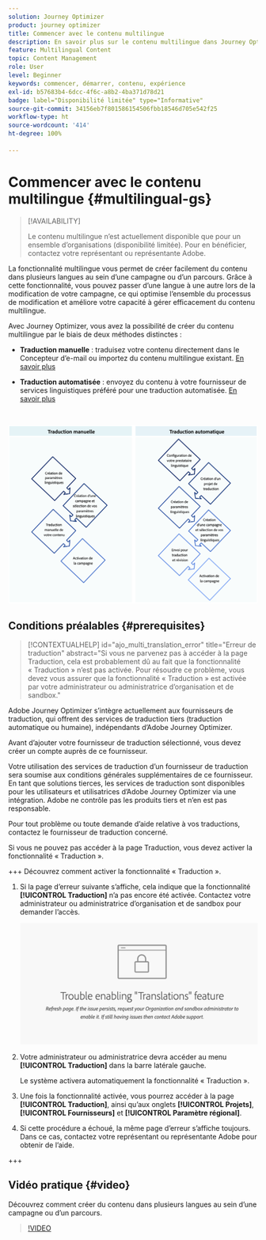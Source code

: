 ```yaml
---
solution: Journey Optimizer
product: journey optimizer
title: Commencer avec le contenu multilingue
description: En savoir plus sur le contenu multilingue dans Journey Optimizer
feature: Multilingual Content
topic: Content Management
role: User
level: Beginner
keywords: commencer, démarrer, contenu, expérience
exl-id: b57683b4-6dcc-4f6c-a8b2-4ba371d78d21
badge: label="Disponibilité limitée" type="Informative"
source-git-commit: 34156eb7f801586154506fbb18546d705e542f25
workflow-type: ht
source-wordcount: '414'
ht-degree: 100%

---
```


# Commencer avec le contenu multilingue {#multilingual-gs}

>[!AVAILABILITY]
>
>Le contenu multilingue n’est actuellement disponible que pour un ensemble d’organisations (disponibilité limitée). Pour en bénéficier, contactez votre représentant ou représentante Adobe.

La fonctionnalité multilingue vous permet de créer facilement du contenu dans plusieurs langues au sein d’une campagne ou d’un parcours. Grâce à cette fonctionnalité, vous pouvez passer d’une langue à une autre lors de la modification de votre campagne, ce qui optimise l’ensemble du processus de modification et améliore votre capacité à gérer efficacement du contenu multilingue.

Avec Journey Optimizer, vous avez la possibilité de créer du contenu multilingue par le biais de deux méthodes distinctes :

* **Traduction manuelle** : traduisez votre contenu directement dans le Concepteur d’e-mail ou importez du contenu multilingue existant. [En savoir plus](multilingual-manual.md)

* **Traduction automatisée** : envoyez du contenu à votre fournisseur de services linguistiques préféré pour une traduction automatisée. [En savoir plus](multilingual-automated.md)

</br>

![](assets/translation_schema.png)

## Conditions préalables {#prerequisites}

>[!CONTEXTUALHELP]
>id="ajo_multi_translation_error"
>title="Erreur de traduction"
>abstract="Si vous ne parvenez pas à accéder à la page Traduction, cela est probablement dû au fait que la fonctionnalité « Traduction » n’est pas activée. Pour résoudre ce problème, vous devez vous assurer que la fonctionnalité « Traduction » est activée par votre administrateur ou administratrice d’organisation et de sandbox."

Adobe Journey Optimizer s’intègre actuellement aux fournisseurs de traduction, qui offrent des services de traduction tiers (traduction automatique ou humaine), indépendants d’Adobe Journey Optimizer.

Avant d’ajouter votre fournisseur de traduction sélectionné, vous devez créer un compte auprès de ce fournisseur.

Votre utilisation des services de traduction d’un fournisseur de traduction sera soumise aux conditions générales supplémentaires de ce fournisseur. En tant que solutions tierces, les services de traduction sont disponibles pour les utilisateurs et utilisatrices d’Adobe Journey Optimizer via une intégration. Adobe ne contrôle pas les produits tiers et n’en est pas responsable.

Pour tout problème ou toute demande d’aide relative à vos traductions, contactez le fournisseur de traduction concerné.

Si vous ne pouvez pas accéder à la page Traduction, vous devez activer la fonctionnalité « Traduction ».

+++ Découvrez comment activer la fonctionnalité « Traduction ».

1. Si la page d’erreur suivante s’affiche, cela indique que la fonctionnalité **[!UICONTROL Traduction]** n’a pas encore été activée. Contactez votre administrateur ou administratrice d’organisation et de sandbox pour demander l’accès.

   ![](assets/multi-troubleshoot.png)

1. Votre administrateur ou administratrice devra accéder au menu **[!UICONTROL Traduction]** dans la barre latérale gauche.

   Le système activera automatiquement la fonctionnalité « Traduction ».

1. Une fois la fonctionnalité activée, vous pourrez accéder à la page **[!UICONTROL Traduction]**, ainsi qu’aux onglets **[!UICONTROL Projets]**, **[!UICONTROL Fournisseurs]** et **[!UICONTROL Paramètre régional]**.

1. Si cette procédure a échoué, la même page d’erreur s’affiche toujours. Dans ce cas, contactez votre représentant ou représentante Adobe pour obtenir de l’aide.

+++

## Vidéo pratique {#video}

Découvrez comment créer du contenu dans plusieurs langues au sein d’une campagne ou d’un parcours.

>[!VIDEO](https://video.tv.adobe.com/v/3430921/)
